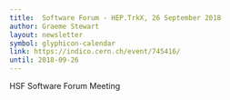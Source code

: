 ```yaml
---
title:  Software Forum - HEP.TrkX, 26 September 2018
author: Graeme Stewart
layout: newsletter
symbol: glyphicon-calendar
link: https://indico.cern.ch/event/745416/
until: 2018-09-26
---
```

HSF Software Forum Meeting
